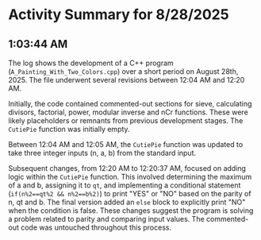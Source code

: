 # Activity Summary for 8/28/2025

## 1:03:44 AM
The log shows the development of a C++ program (`A_Painting_With_Two_Colors.cpp`) over a short period on August 28th, 2025.  The file underwent several revisions between 12:04 AM and 12:20 AM.

Initially, the code contained commented-out sections for sieve, calculating divisors, factorial, power, modular inverse and nCr functions. These were likely placeholders or remnants from previous development stages. The `CutiePie` function was initially empty.

Between 12:04 AM and 12:05 AM, the `CutiePie` function was updated to take three integer inputs (n, a, b) from the standard input.

Subsequent changes, from 12:20 AM to 12:20:37 AM, focused on adding logic within the `CutiePie` function. This involved determining the maximum of a and b, assigning it to `qt`, and implementing a conditional statement (`if(n%2==qt%2 && n%2==b%2)`) to print "YES" or "NO" based on the parity of n, qt and b.  The final version added an `else` block to explicitly print "NO" when the condition is false.  These changes suggest the program is solving a problem related to parity and comparing input values.  The commented-out code was untouched throughout this process.
